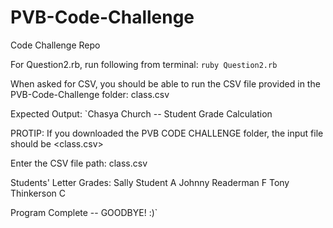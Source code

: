 # PVB-Code-Challenge
Code Challenge Repo

For Question2.rb, run following from terminal:
`ruby Question2.rb`

When asked for CSV, you should be able to run the CSV file provided in the PVB-Code-Challenge folder:
class.csv

Expected Output:
`Chasya Church -- Student Grade Calculation

PROTIP: If you downloaded the PVB CODE CHALLENGE folder,
      the input file should be <class.csv>

Enter the CSV file path:
class.csv


Students' Letter Grades:
Sally Student A
Johnny Readerman F
Tony Thinkerson C

Program Complete -- GOODBYE! :)`
